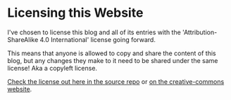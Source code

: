 # Licensing this Website

I've chosen to license this blog and all of its entries with the
'Attribution-ShareAlike 4.0 International' license going forward.

This means that anyone is allowed to copy and share the content of this blog,
but any changes they make to it need to be shared under the same license! Aka a
copyleft license.

[Check the license out here in the source repo](https://github.com/TheNeikos/hemera.systems/)
or
[on the creative-commons website](https://creativecommons.org/licenses/by-sa/4.0/).

